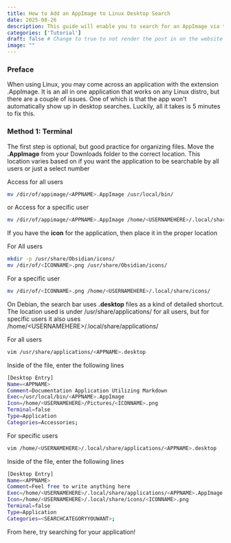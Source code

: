 ```yaml
---
title: How to Add an AppImage to Linux Desktop Search
date: 2025-08-26
description: This guide will enable you to search for an AppImage via the search function found in many desktop environments. Tested on Cinnamon, should work for other desktops.
categories: ['Tutorial']
draft: false # Change to true to not render the post in on the website
image: ""
---
```



### Preface
When using Linux, you may come across an application with the extension .AppImage. It is an all in one application that works on any Linux distro, but there are a couple of issues. One of which is that the app won't automatically show up in desktop searches. Luckily, all it takes is 5 minutes to fix this.

### Method 1: Terminal

The first step is optional, but good practice for organizing files. Move the **.AppImage** from your Downloads folder to the correct location. This location varies based on if you want the application to be searchable by all users or just a select number

Access for all users
```bash
mv /dir/of/appimage/<APPNAME>.AppImage /usr/local/bin/
```
or
Access for a specific user
```bash
mv /dir/of/appimage/<APPNAME>.AppImage /home/<USERNAMEHERE>/.local/share/applications/
```

If you have the **icon** for the application, then place it in the proper location

For All users
```bash
mkdir -p /usr/share/Obsidian/icons/
mv /dir/of/<ICONNAME>.png /usr/share/Obsidian/icons/
```

For a specific user
```bash
mv /dir/of/<ICONNAME>.png /home/<USERNAMEHERE>/.local/share/icons/
```

On Debian, the search bar uses **.desktop** files as a kind of detailed shortcut. The location used is under /usr/share/applications/ for all users, but for specific users it also uses /home/\<USERNAMEHERE\>/.local/share/applications/

For all users
```bash
vim /usr/share/applications/<APPNAME>.desktop
```

Inside of the file, enter the following lines

```bash
[Desktop Entry]
Name=<APPNAME>
Comment=Documentation Application Utilizing Markdown
Exec=/usr/local/bin/<APPNAME>.AppImage
Icon=/home/<USERNAMEHERE>/Pictures/<ICONNAME>.png
Terminal=false
Type=Application
Categories=Accessories;
```

For specific users
```bash
vim /home/<USERNAMEHERE>/.local/share/applications/<APPNAME>.desktop
```

Inside of the file, enter the following lines

```bash
[Desktop Entry]
Name=<APPNAME>
Comment=Feel free to write anything here
Exec=/home/<USERNAMEHERE>/.local/share/applications/<APPNAME>.AppImage
Icon=/home/<USERNAMEHERE>/.local/share/icons/<ICONNAME>.png
Terminal=false
Type=Application
Categories=<SEARCHCATEGORYYOUWANT>;
```

From here, try searching for your application!


